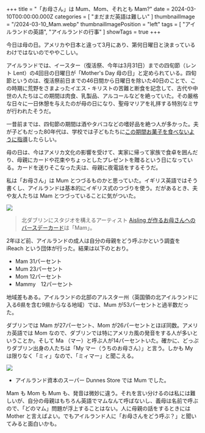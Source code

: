 +++
title = "「お母さん」は Mum、Mom、それとも Mam?"
date = 2024-03-10T00:00:00.000Z
categories = [ "まだまだ英語は難しい" ]
thumbnailImage = "/2024-03-10_Mam.webp"
thumbnailImagePosition = "left"
tags = [ "アイルランドの英語", "アイルランドの行事" ]
showTags = true
+++

今日は母の日。アメリカや日本と違って3月にあり、第何日曜日と決まっているわけではないのでややこしい。

<!--more-->

アイルランドでは、イースター（復活祭、今年は3月31日）までの四旬節（レント Lent）の4回目の日曜日が「Mother's Day 母の日」と定められている。四旬節というのは、復活祭前日までの46日間から日曜日を除いた40日のことで、この時期に荒野をさまよったイエス・キリストの苦難と断食を記念して、古代や中世の人たちはこの期間は肉食、乳製品、アルコールなどを絶っていた。その厳格な日々に一日休憩を与えたのが母の日になり、聖母マリアを礼拝する特別なミサが行われたそうだ。

一昔前までは、四旬節の期間は酒やタバコなどの嗜好品を絶つ人が多かった。夫が子どもだった80年代は、学校では子どもたちに[この期間お菓子を食べないように指導](https://www.riastra.com/2021/04/%E3%82%A4%E3%83%BC%E3%82%B9%E3%82%BF%E3%83%BC%E3%83%81%E3%83%A7%E3%82%B3%E3%81%AF%E3%82%B9%E3%82%A4%E3%83%BC%E3%83%84-sweets/)したらしい。

母の日は、今はアメリカ文化の影響を受けて、実家に帰って家族で食卓を囲んだり、母親にカードや花束やちょっとしたプレゼントを贈るという日になっている。カードを送りそこなった夫は、母親に夜電話をするそうだ。

私は「お母さん」は Mum とつづるものかと思っていた。イギリス英語ではそう書くし、アイルランドは基本的にイギリス式のつづりを使う。だがあるとき、夫や友人たちは Mam とつづっていることに気がついた。

![](/2024-03-10_Mam.webp)

> 北ダブリンにスタジオを構えるアーティスト [Aisling が作るお母さんへのバースデーカード](https://www.littlepapermill.ie/search?q=Mam)は「Mam」。 

2年ほど前、アイルランドの成人は自分の母親をどう呼ぶかという調査を iReach という団体が行った。結果は以下のとおり。

* Mam	31パーセント
* Mum	23パーセント
* Mom	12パーセント
* Mammy　12パーセント

地域差もある。アイルランドの北部のアルスター州（英国領の北アイルランドに入る6県を含む9県からなる地域）では、Mum が53パーセントと過半数だった。

ダブリンでは Mam が27パーセント、Mom が26パーセントとほぼ同数。アメリカ英語では Mom なので、ダブリンでは特にアメリカ風の発音をする人が多いということか。そして Ma （マー）と呼ぶ人が14パーセントいた。確かに、どっぷりダブリン出身の人たちは「My マー（うちのお母さん）」と言う。しかも My は限りなく「ミィ」なので、「ミィマー」と聞こえる。

![](/2024-03-10_Mam-2.webp)

* アイルランド資本のスーパー Dunnes Store では Mum でした。

Mam も Mom も Mum も、発音は微妙に違う。それを言い分けるのは私には難しいが、自分の母親はもちろん英語でマムなんて呼ばないし、義母は名前で呼ぶので、「どのマム」問題が浮上することはない。人に母親の話をするときには Mother と言えばよい。でもアイルランド人に「お母さんをどう呼ぶ？」と聞いてみると面白いかも。
